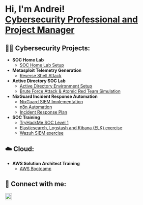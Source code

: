<h1>Hi, I'm Andrei! <br/><a href="https://github.com/andcoa">Cybersecurity Professional and Project Manager</a></h1>

<h2>👨‍💻 Cybersecurity Projects:</h2>

- <b>SOC Home Lab</b>
  - [SOC Home Lab Setup](https://github.com/andcoa/HomeLab/blob/main/README.md)
- <b>Metasploit Telemetry Generation</b>
  - [Reverse Shell Attack](https://github.com/andcoa/MetasploitTelemetryGeneration/blob/main/README.md)
- <b>Active Directory SOC Lab</b>
  - [Active Directory Environment Setup](https://github.com/andcoa/ActiveDirectory/blob/main/README.md)
  - [Brute Force Attack & Atomic Red Team Simulation](https://github.com/andcoa/ART/blob/main/README.md)
- <b>NixGuard Incident Response Automation</b>
  - [NixGuard SIEM Implementation](https://github.com/andcoa/NixGuard/blob/main/README.md)
  - [n8n Automation](https://github.com/andcoa/n8n-automation/blob/main/README.md)
  - [Incident Response Plan](https://github.com/andcoa/Incident-Response-Plan/blob/main/README.md)
- <b>SOC Training</b>
  - [TryHackMe SOC Level 1](https://github.com/andcoa/SOC-Training/blob/main/README.md)
  - [Elasticsearch, Logstash and Kibana (ELK) exercise](https://github.com/andcoa/Elasticstack/blob/main/README.md)
  - [Wazuh SIEM exercise](https://github.com/andcoa/Wazuh/blob/main/README.md)

<h2>☁️ Cloud:</h2>

- <b>AWS Solution Architect Training</b>
  - [AWS Bootcamp](https://github.com/andcoa/aws-bootcamp-cruddur-2023)

<h2> 🤝 Connect with me:</h2>

[<img align="left" alt="JoshMadakor | LinkedIn" width="22px" src="https://cdn.jsdelivr.net/npm/simple-icons@v3/icons/linkedin.svg" />][linkedin]

[linkedin]: https://www.linkedin.com/in/andreicoa/

<!--
Here are some ideas to get you started:

- 🔭 I’m currently working on ...
- 🌱 I’m currently learning ...
- 👯 I’m looking to collaborate on ...
- 🤔 I’m looking for help with ...
- 💬 Ask me about ...
- 📫 How to reach me: ...
- 😄 Pronouns: ...
- ⚡ Fun fact: ...
-->

